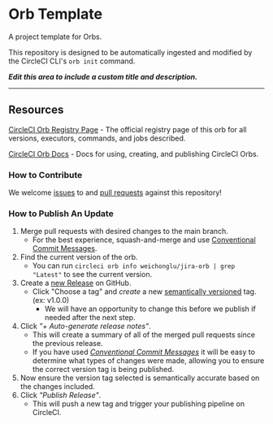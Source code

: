 # Orb Template

<!---
[![CircleCI Build Status](https://circleci.com/gh/WeiChongLu/jira-orb.svg?style=shield "CircleCI Build Status")](https://circleci.com/gh/WeiChongLu/jira-orb) [![CircleCI Orb Version](https://badges.circleci.com/orbs/WeiChongLu/jira-orb.svg)](https://circleci.com/developer/orbs/orb/WeiChongLu/jira-orb) [![GitHub License](https://img.shields.io/badge/license-MIT-lightgrey.svg)](https://raw.githubusercontent.com/WeiChongLu/jira-orb/master/LICENSE) [![CircleCI Community](https://img.shields.io/badge/community-CircleCI%20Discuss-343434.svg)](https://discuss.circleci.com/c/ecosystem/orbs)

--->

A project template for Orbs.

This repository is designed to be automatically ingested and modified by the CircleCI CLI's `orb init` command.

_**Edit this area to include a custom title and description.**_

---

## Resources

[CircleCI Orb Registry Page](https://circleci.com/developer/orbs/orb/weichonglu/jira-orb) - The official registry page of this orb for all versions, executors, commands, and jobs described.

[CircleCI Orb Docs](https://circleci.com/docs/orb-intro/#section=configuration) - Docs for using, creating, and publishing CircleCI Orbs.

### How to Contribute

We welcome [issues](https://github.com/WeiChongLu/jira-orb/issues) to and [pull requests](https://github.com/WeiChongLu/jira-orb/pulls) against this repository!

### How to Publish An Update
1. Merge pull requests with desired changes to the main branch.
    - For the best experience, squash-and-merge and use [Conventional Commit Messages](https://conventionalcommits.org/).
2. Find the current version of the orb.
    - You can run `circleci orb info weichonglu/jira-orb | grep "Latest"` to see the current version.
3. Create a [new Release](https://github.com/WeiChongLu/jira-orb/releases/new) on GitHub.
    - Click "Choose a tag" and _create_ a new [semantically versioned](http://semver.org/) tag. (ex: v1.0.0)
      - We will have an opportunity to change this before we publish if needed after the next step.
4.  Click _"+ Auto-generate release notes"_.
    - This will create a summary of all of the merged pull requests since the previous release.
    - If you have used _[Conventional Commit Messages](https://conventionalcommits.org/)_ it will be easy to determine what types of changes were made, allowing you to ensure the correct version tag is being published.
5. Now ensure the version tag selected is semantically accurate based on the changes included.
6. Click _"Publish Release"_.
    - This will push a new tag and trigger your publishing pipeline on CircleCI.